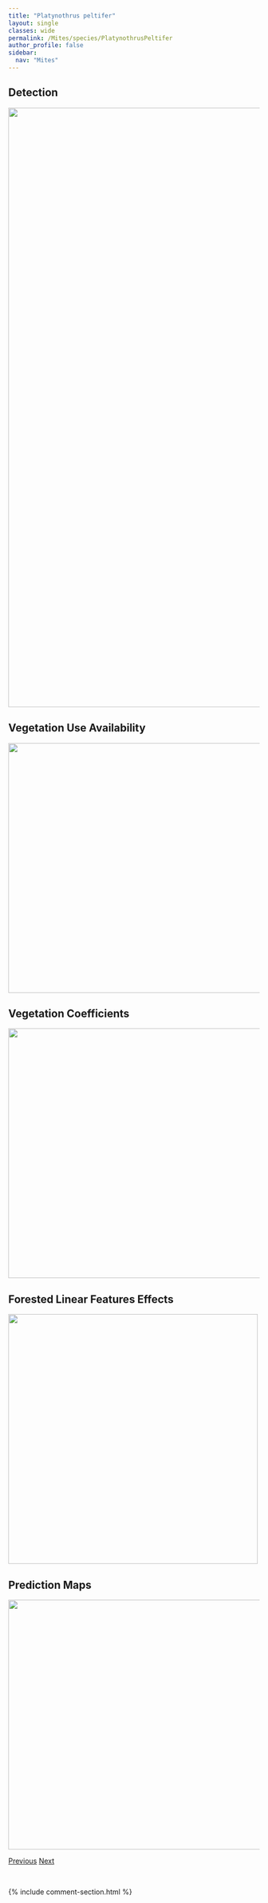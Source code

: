 ```yaml
---
title: "Platynothrus peltifer"
layout: single
classes: wide
permalink: /Mites/species/PlatynothrusPeltifer
author_profile: false
sidebar:
  nav: "Mites"
---
```


<h2>Detection</h2>

<a href="https://drive.google.com/uc?export=view&id=1Q6ZXomVI82Q2UMQWK3JIHr0yFL820J02">
<img src="https://drive.google.com/uc?export=view&id=1Q6ZXomVI82Q2UMQWK3JIHr0yFL820J02" height = "1200" width = "800">
</a>


<h2>Vegetation Use Availability</h2>

<a href="https://drive.google.com/uc?export=view&id=1R2Tqkptxgsrx0eXUiY2ZLks4-Knlk78j">
<img src="https://drive.google.com/uc?export=view&id=1R2Tqkptxgsrx0eXUiY2ZLks4-Knlk78j" height = "500" width = "1000">
</a>


<h2>Vegetation Coefficients</h2>

<a href="https://drive.google.com/uc?export=view&id=1o1V4Vxvpq6iCgnHE__9RG7a41Tl_tSBc">
<img src="https://drive.google.com/uc?export=view&id=1o1V4Vxvpq6iCgnHE__9RG7a41Tl_tSBc" height = "500" width = "1000">
</a>


<h2>Forested Linear Features Effects</h2>

<a href="https://drive.google.com/uc?export=view&id=17IyFXXKSVtRVFtzq9NEPlZmDgbKq4-hh">
<img src="https://drive.google.com/uc?export=view&id=17IyFXXKSVtRVFtzq9NEPlZmDgbKq4-hh" height = "500" width = "500">
</a>


<h2>Prediction Maps</h2>

<a href="https://drive.google.com/uc?export=view&id=1gdmGlwWt-1fxsyqYB4mdCvUesQGIOx8k">
<img src="https://drive.google.com/uc?export=view&id=1gdmGlwWt-1fxsyqYB4mdCvUesQGIOx8k" height = "500" width = "1000">
</a>


<a href="/DevelopmentWebsite/Mites/species/PilogalumnaSp2DEW" class="pagination--pager" title="Pilogalumna sp. 2 DEW">Previous</a> <a href="/DevelopmentWebsite/Mites/species/PlatynothrusSibiricus" class="pagination--pager" title="Platynothrus sibiricus">Next</a>

<p>&nbsp;</p>

{% include comment-section.html %}
